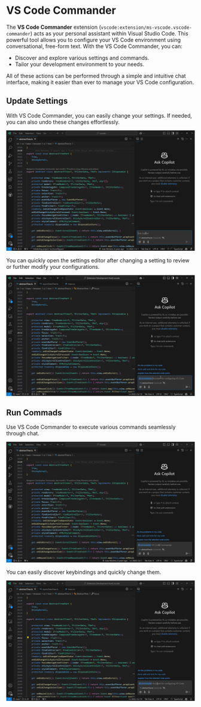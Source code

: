 # VS Code Commander

The **VS Code Commander** extension (`vscode:extension/ms-vscode.vscode-commander`) acts as your personal assistant within Visual Studio Code. This powerful tool allows you to configure your VS Code environment using conversational, free-form text. With the VS Code Commander, you can:

- Discover and explore various settings and commands.
- Tailor your development environment to your needs.

All of these actions can be performed through a simple and intuitive chat interface, making it easier than ever to manage your VS Code configuration.

## Update Settings
With VS Code Commander, you can easily change your settings. If needed, you can also undo these changes effortlessly.

![Using VS Code Commander to switch to light theme](images/light-theme-demo.gif)

You can quickly open the settings editor after changing a setting to review or further modify your configurations.

![Using VS Code Commander to create a custom editor label](images/custom-label-demo.gif)

## Run Commads
Use VS Code Commander to execute various commands seamlessly through chat.

![Using VS Code Commander to open a new window with the python profile](images/new-window-with-profile-demo.gif)

You can easily discover keybindings and quickly change them.

![Using VS Code Commander to find the keybinding for the toggle sidebar command](images/discover-keybinding.gif)